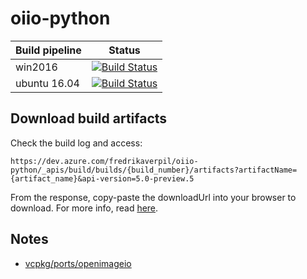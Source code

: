 # oiio-python

| Build pipeline | Status |
| ------------- | ------------- |
| win2016 | [![Build Status](https://fredrikaverpil.visualstudio.com/oiio-python/_apis/build/status/oiio-python-win2016?branchName=master)](https://fredrikaverpil.visualstudio.com/oiio-python/_build/latest?definitionId=5?branchName=master) |
| ubuntu 16.04 | [![Build Status](https://fredrikaverpil.visualstudio.com/oiio-python/_apis/build/status/oiio-python-ubuntu16.04?branchName=master)](https://fredrikaverpil.visualstudio.com/oiio-python/_build/latest?definitionId=6?branchName=master) |

## Download build artifacts

Check the build log and access:

    https://dev.azure.com/fredrikaverpil/oiio-python/_apis/build/builds/{build_number}/artifacts?artifactName={artifact_name}&api-version=5.0-preview.5

From the response, copy-paste the downloadUrl into your browser to download. For more info, read [here](https://docs.microsoft.com/sv-se/rest/api/azure/devops/build/artifacts/get%20artifact?view=azure-devops-rest-5.0).

## Notes

- [vcpkg/ports/openimageio](https://github.com/Microsoft/vcpkg/tree/master/ports/openimageio)
